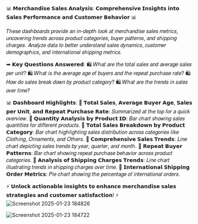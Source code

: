 📊 𝗠𝗲𝗿𝗰𝗵𝗮𝗻𝗱𝗶𝘀𝗲 𝗦𝗮𝗹𝗲𝘀 𝗔𝗻𝗮𝗹𝘆𝘀𝗶𝘀: 𝗖𝗼𝗺𝗽𝗿𝗲𝗵𝗲𝗻𝘀𝗶𝘃𝗲 𝗜𝗻𝘀𝗶𝗴𝗵𝘁𝘀 𝗶𝗻𝘁𝗼 𝗦𝗮𝗹𝗲𝘀 𝗣𝗲𝗿𝗳𝗼𝗿𝗺𝗮𝗻𝗰𝗲 𝗮𝗻𝗱 𝗖𝘂𝘀𝘁𝗼𝗺𝗲𝗿 𝗕𝗲𝗵𝗮𝘃𝗶𝗼𝗿 📊

𝑇ℎ𝑒𝑠𝑒 𝑑𝑎𝑠ℎ𝑏𝑜𝑎𝑟𝑑𝑠 𝑝𝑟𝑜𝑣𝑖𝑑𝑒 𝑎𝑛 𝑖𝑛-𝑑𝑒𝑝𝑡ℎ 𝑙𝑜𝑜𝑘 𝑎𝑡 𝑚𝑒𝑟𝑐ℎ𝑎𝑛𝑑𝑖𝑠𝑒 𝑠𝑎𝑙𝑒𝑠 𝑚𝑒𝑡𝑟𝑖𝑐𝑠, 𝑢𝑛𝑐𝑜𝑣𝑒𝑟𝑖𝑛𝑔 𝑡𝑟𝑒𝑛𝑑𝑠 𝑎𝑐𝑟𝑜𝑠𝑠 𝑝𝑟𝑜𝑑𝑢𝑐𝑡 𝑐𝑎𝑡𝑒𝑔𝑜𝑟𝑖𝑒𝑠, 𝑏𝑢𝑦𝑒𝑟 𝑝𝑎𝑡𝑡𝑒𝑟𝑛𝑠, 𝑎𝑛𝑑 𝑠ℎ𝑖𝑝𝑝𝑖𝑛𝑔 𝑐ℎ𝑎𝑟𝑔𝑒𝑠. 𝐴𝑛𝑎𝑙𝑦𝑧𝑒 𝑑𝑎𝑡𝑎 𝑡𝑜 𝑏𝑒𝑡𝑡𝑒𝑟 𝑢𝑛𝑑𝑒𝑟𝑠𝑡𝑎𝑛𝑑 𝑠𝑎𝑙𝑒𝑠 𝑑𝑦𝑛𝑎𝑚𝑖𝑐𝑠, 𝑐𝑢𝑠𝑡𝑜𝑚𝑒𝑟 𝑑𝑒𝑚𝑜𝑔𝑟𝑎𝑝ℎ𝑖𝑐𝑠, 𝑎𝑛𝑑 𝑖𝑛𝑡𝑒𝑟𝑛𝑎𝑡𝑖𝑜𝑛𝑎𝑙 𝑠ℎ𝑖𝑝𝑝𝑖𝑛𝑔 𝑚𝑒𝑡𝑟𝑖𝑐𝑠.

➡ 𝗞𝗲𝘆 𝗤𝘂𝗲𝘀𝘁𝗶𝗼𝗻𝘀 𝗔𝗻𝘀𝘄𝗲𝗿𝗲𝗱:
🛍 𝑊ℎ𝑎𝑡 𝑎𝑟𝑒 𝑡ℎ𝑒 𝑡𝑜𝑡𝑎𝑙 𝑠𝑎𝑙𝑒𝑠 𝑎𝑛𝑑 𝑎𝑣𝑒𝑟𝑎𝑔𝑒 𝑠𝑎𝑙𝑒𝑠 𝑝𝑒𝑟 𝑢𝑛𝑖𝑡?
🛍 𝑊ℎ𝑎𝑡 𝑖𝑠 𝑡ℎ𝑒 𝑎𝑣𝑒𝑟𝑎𝑔𝑒 𝑎𝑔𝑒 𝑜𝑓 𝑏𝑢𝑦𝑒𝑟𝑠 𝑎𝑛𝑑 𝑡ℎ𝑒 𝑟𝑒𝑝𝑒𝑎𝑡 𝑝𝑢𝑟𝑐ℎ𝑎𝑠𝑒 𝑟𝑎𝑡𝑒?
🛍 𝐻𝑜𝑤 𝑑𝑜 𝑠𝑎𝑙𝑒𝑠 𝑏𝑟𝑒𝑎𝑘 𝑑𝑜𝑤𝑛 𝑏𝑦 𝑝𝑟𝑜𝑑𝑢𝑐𝑡 𝑐𝑎𝑡𝑒𝑔𝑜𝑟𝑦?
🛍 𝑊ℎ𝑎𝑡 𝑎𝑟𝑒 𝑡ℎ𝑒 𝑡𝑟𝑒𝑛𝑑𝑠 𝑖𝑛 𝑠𝑎𝑙𝑒𝑠 𝑜𝑣𝑒𝑟 𝑡𝑖𝑚𝑒?

📊 𝗗𝗮𝘀𝗵𝗯𝗼𝗮𝗿𝗱 𝗛𝗶𝗴𝗵𝗹𝗶𝗴𝗵𝘁𝘀:
🌟 𝗧𝗼𝘁𝗮𝗹 𝗦𝗮𝗹𝗲𝘀, 𝗔𝘃𝗲𝗿𝗮𝗴𝗲 𝗕𝘂𝘆𝗲𝗿 𝗔𝗴𝗲, 𝗦𝗮𝗹𝗲𝘀 𝗽𝗲𝗿 𝗨𝗻𝗶𝘁, 𝗮𝗻𝗱 𝗥𝗲𝗽𝗲𝗮𝘁 𝗣𝘂𝗿𝗰𝗵𝗮𝘀𝗲 𝗥𝗮𝘁𝗲: 𝑆𝑢𝑚𝑚𝑎𝑟𝑖𝑧𝑒𝑑 𝑎𝑡 𝑡ℎ𝑒 𝑡𝑜𝑝 𝑓𝑜𝑟 𝑎 𝑞𝑢𝑖𝑐𝑘 𝑜𝑣𝑒𝑟𝑣𝑖𝑒𝑤.
🌟 𝗤𝘂𝗮𝗻𝘁𝗶𝘁𝘆 𝗔𝗻𝗮𝗹𝘆𝘀𝗶𝘀 𝗯𝘆 𝗣𝗿𝗼𝗱𝘂𝗰𝘁 𝗜𝗗: 𝐵𝑎𝑟 𝑐ℎ𝑎𝑟𝑡 𝑠ℎ𝑜𝑤𝑖𝑛𝑔 𝑠𝑎𝑙𝑒𝑠 𝑞𝑢𝑎𝑛𝑡𝑖𝑡𝑖𝑒𝑠 𝑓𝑜𝑟 𝑑𝑖𝑓𝑓𝑒𝑟𝑒𝑛𝑡 𝑝𝑟𝑜𝑑𝑢𝑐𝑡𝑠.
🌟 𝗧𝗼𝘁𝗮𝗹 𝗦𝗮𝗹𝗲𝘀 𝗕𝗿𝗲𝗮𝗸𝗱𝗼𝘄𝗻 𝗯𝘆 𝗣𝗿𝗼𝗱𝘂𝗰𝘁 𝗖𝗮𝘁𝗲𝗴𝗼𝗿𝘆: 𝐵𝑎𝑟 𝑐ℎ𝑎𝑟𝑡 ℎ𝑖𝑔ℎ𝑙𝑖𝑔ℎ𝑡𝑖𝑛𝑔 𝑠𝑎𝑙𝑒𝑠 𝑑𝑖𝑠𝑡𝑟𝑖𝑏𝑢𝑡𝑖𝑜𝑛 𝑎𝑐𝑟𝑜𝑠𝑠 𝑐𝑎𝑡𝑒𝑔𝑜𝑟𝑖𝑒𝑠 𝑙𝑖𝑘𝑒 𝐶𝑙𝑜𝑡ℎ𝑖𝑛𝑔, 𝑂𝑟𝑛𝑎𝑚𝑒𝑛𝑡𝑠, 𝑎𝑛𝑑 𝑂𝑡ℎ𝑒𝑟𝑠.
🌟 𝗖𝗼𝗺𝗽𝗿𝗲𝗵𝗲𝗻𝘀𝗶𝘃𝗲 𝗦𝗮𝗹𝗲𝘀 𝗧𝗿𝗲𝗻𝗱𝘀: 𝐿𝑖𝑛𝑒 𝑐ℎ𝑎𝑟𝑡 𝑑𝑒𝑝𝑖𝑐𝑡𝑖𝑛𝑔 𝑠𝑎𝑙𝑒𝑠 𝑡𝑟𝑒𝑛𝑑𝑠 𝑏𝑦 𝑦𝑒𝑎𝑟, 𝑞𝑢𝑎𝑟𝑡𝑒𝑟, 𝑎𝑛𝑑 𝑚𝑜𝑛𝑡ℎ.
🌟 𝗥𝗲𝗽𝗲𝗮𝘁 𝗕𝘂𝘆𝗲𝗿 𝗣𝗮𝘁𝘁𝗲𝗿𝗻𝘀: 𝐵𝑎𝑟 𝑐ℎ𝑎𝑟𝑡 𝑠ℎ𝑜𝑤𝑖𝑛𝑔 𝑟𝑒𝑝𝑒𝑎𝑡 𝑝𝑢𝑟𝑐ℎ𝑎𝑠𝑒 𝑏𝑒ℎ𝑎𝑣𝑖𝑜𝑟 𝑎𝑐𝑟𝑜𝑠𝑠 𝑝𝑟𝑜𝑑𝑢𝑐𝑡 𝑐𝑎𝑡𝑒𝑔𝑜𝑟𝑖𝑒𝑠.
🌟 𝗔𝗻𝗮𝗹𝘆𝘀𝗶𝘀 𝗼𝗳 𝗦𝗵𝗶𝗽𝗽𝗶𝗻𝗴 𝗖𝗵𝗮𝗿𝗴𝗲𝘀 𝗧𝗿𝗲𝗻𝗱𝘀: 𝐿𝑖𝑛𝑒 𝑐ℎ𝑎𝑟𝑡 𝑖𝑙𝑙𝑢𝑠𝑡𝑟𝑎𝑡𝑖𝑛𝑔 𝑡𝑟𝑒𝑛𝑑𝑠 𝑖𝑛 𝑠ℎ𝑖𝑝𝑝𝑖𝑛𝑔 𝑐ℎ𝑎𝑟𝑔𝑒𝑠 𝑜𝑣𝑒𝑟 𝑡𝑖𝑚𝑒.
🌟 𝗜𝗻𝘁𝗲𝗿𝗻𝗮𝘁𝗶𝗼𝗻𝗮𝗹 𝗦𝗵𝗶𝗽𝗽𝗶𝗻𝗴 𝗢𝗿𝗱𝗲𝗿 𝗠𝗲𝘁𝗿𝗶𝗰𝘀: 𝑃𝑖𝑒 𝑐ℎ𝑎𝑟𝑡 𝑠ℎ𝑜𝑤𝑖𝑛𝑔 𝑡ℎ𝑒 𝑝𝑒𝑟𝑐𝑒𝑛𝑡𝑎𝑔𝑒 𝑜𝑓 𝑖𝑛𝑡𝑒𝑟𝑛𝑎𝑡𝑖𝑜𝑛𝑎𝑙 𝑜𝑟𝑑𝑒𝑟𝑠.

⚡ 𝗨𝗻𝗹𝗼𝗰𝗸 𝗮𝗰𝘁𝗶𝗼𝗻𝗮𝗯𝗹𝗲 𝗶𝗻𝘀𝗶𝗴𝗵𝘁𝘀 𝘁𝗼 𝗲𝗻𝗵𝗮𝗻𝗰𝗲 𝗺𝗲𝗿𝗰𝗵𝗮𝗻𝗱𝗶𝘀𝗲 𝘀𝗮𝗹𝗲𝘀 𝘀𝘁𝗿𝗮𝘁𝗲𝗴𝗶𝗲𝘀 𝗮𝗻𝗱 𝗰𝘂𝘀𝘁𝗼𝗺𝗲𝗿 𝘀𝗮𝘁𝗶𝘀𝗳𝗮𝗰𝘁𝗶𝗼𝗻! ⚡
![Screenshot 2025-01-23 184826](https://github.com/user-attachments/assets/93b5cbf1-a5f8-4e39-85df-86dea381564b)

![Screenshot 2025-01-23 184722](https://github.com/user-attachments/assets/4524947b-ea45-4de2-9a83-1f28301d12ee)
